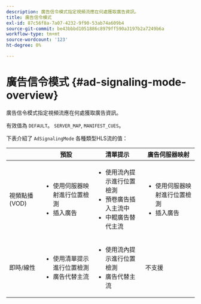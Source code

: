 ```yaml
---
description: 廣告信令模式指定視頻流應在何處獲取廣告資訊。
title: 廣告信令模式
exl-id: 87c56f8a-7a07-4232-9f90-53ab74a609b4
source-git-commit: be43bbbd1051886c8979ff590a3197b2a7249b6a
workflow-type: tm+mt
source-wordcount: '123'
ht-degree: 0%

---
```


# 廣告信令模式 {#ad-signaling-mode-overview}

廣告信令模式指定視頻流應在何處獲取廣告資訊。

有效值為 `DEFAULT`。 `SERVER_MAP`, `MANIFEST_CUES`。

下表介紹了 `AdSignalingMode` 各種類型HLS流的值：

<table frame="all" colsep="1" rowsep="1" id="table_AdSignalingMode"> 
 <thead> 
  <tr rowsep="1"> 
   <th colname="1" class="entry"> </th> 
   <th colname="2" class="entry"> 預設 </th> 
   <th colname="3" class="entry"> 清單提示 </th> 
   <th colname="4" class="entry"> 廣告伺服器映射 </th> 
  </tr> 
 </thead>
 <tbody> 
  <tr rowsep="1"> 
   <td colname="1"> 視頻點播(VOD) </td> 
   <td colname="2"> 
    <ul id="ul_E79DA79107364D0D8B46A1859CA75B5C"> 
     <li id="li_B259ED87743F463095071F58DC840E39"> 使用伺服器映射進行位置檢測 </li> 
     <li id="li_8957E4151466467BA6C954E5010E34EA"> 插入廣告 </li> 
    </ul> </td> 
   <td colname="3"> 
    <ul id="ul_D462C76717D94DE09915BDF6E9B3FB68"> 
     <li id="li_FB46108F4AD9457D99D2618ABEF7DBD1"> 使用流內提示進行位置檢測 </li> 
     <li id="li_C3F7FBB98F524CEF97D17318C292E9EA"> 預卷廣告插入主流中 </li> 
     <li id="li_A56E1545F84840DFA6D065DA60E98C31"> 中輥廣告替代主流 </li> 
    </ul> </td> 
   <td colname="4"> 
    <ul id="ul_F10192B1B6F745CBB0D4C1A6D52A57B4"> 
     <li id="li_2ADACF71FA5F4A08A00A3399F5593420"> 使用伺服器映射進行位置檢測 </li> 
     <li id="li_1201085B9C554A4BBD471E7EB2E363AC"> 插入廣告 </li> 
    </ul> </td> 
  </tr> 
  <tr rowsep="0"> 
   <td colname="1"> 即時/線性 </td> 
   <td colname="2"> 
    <ul id="ul_82AAC9EE056F49E999F809536A96C2F8"> 
     <li id="li_73BAD2BAA95F4592808B77F8DA436237"> 使用清單提示進行位置檢測 </li> 
     <li id="li_A97B6F61078D4149A984B2412021E103"> 廣告代替主流 </li> 
    </ul> </td> 
   <td colname="3"> 
    <ul id="ul_CAED2D4F46334D76AE025482881BF843"> 
     <li id="li_A8023845A037482DBFDEF7EF247FECFD"> 使用流內提示進行位置檢測 </li> 
     <li id="li_62A3CDAD249344EB89043B2AE0F4D7FF"> 廣告代替主流 </li> 
    </ul> </td> 
   <td colname="4"> 不支援 </td> 
  </tr> 
 </tbody> 
</table>
